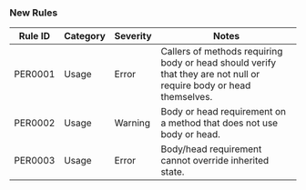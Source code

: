 ﻿### New Rules

Rule ID | Category | Severity | Notes
--------|----------|----------|-------------------------------
PER0001 | Usage    | Error    | Callers of methods requiring body or head should verify that they are not null or require body or head themselves.
PER0002 | Usage    | Warning  | Body or head requirement on a method that does not use body or head.
PER0003 | Usage    | Error    | Body/head requirement cannot override inherited state.
